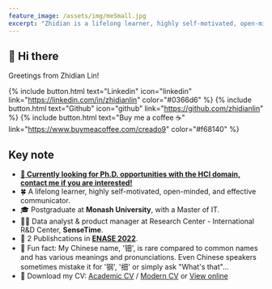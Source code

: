 ```yaml
---
feature_image: /assets/img/meSmall.jpg
excerpt: "Zhidian is a lifelong learner, highly self-motivated, open-minded, and effective communicator. With a passion for research and notable academic achievements, she would be a valuable addition to your team."
---
```

## 👋 Hi there
Greetings from Zhidian Lin!

{% include button.html text="Linkedin" icon="linkedin" link="https://linkedin.com/in/zhidianlin" color="#0366d6" %} {% include button.html text="Github" icon="github" link="https://github.com/zhidianlin"  %} {% include button.html text="Buy me a coffee ☕️" link="https://www.buymeacoffee.com/creado9" color="#f68140" %} 


## Key note

- [**🚨 Currently looking for Ph.D. opportunities with the HCI domain, contact me if you are interested!**](https://linkedin.com/in/zhidianlin)
- 🍀 A lifelong learner, highly self-motivated, open-minded, and effective communicator.
- 🎓 Postgraduate at **Monash University**, with a Master of IT.
- 👩‍💻 Data analyst & product manager at Research Center - International R&D Center, **SenseTime**.
- 📝 2 Publishcations in **[ENASE 2022](https://www.insticc.org/node/TechnicalProgram/enase/2022/personDetails/c7e1ad12-ab70-4059-8b7b-a77e3ffdbf07)**.
- 🤣 Fun fact: My Chinese name, '钿', is rare compared to common names and has various meanings and pronunciations. Even Chinese speakers sometimes mistake it for '钢', '细' or simply ask "What's that"...
- 📩 Download my CV: [Academic CV](https://drive.google.com/uc?export=download&id=18thI7C8UuOdkWGB12mmN-rmOD98zdu0a) / [Modern CV](https://drive.google.com/uc?export=download&id=12OFgfnYlHiPQ5EheQElPUEOO34sPfFcp) or [View online](https://online.fliphtml5.com/fuibe/tzbp/#p=1) 
